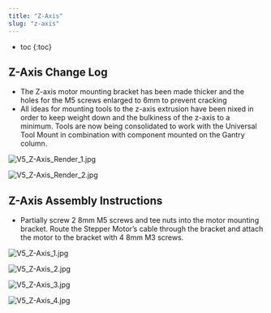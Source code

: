 ```yaml
---
title: "Z-Axis"
slug: "z-axis"
---
```


* toc
{:toc}

## Z-Axis Change Log
  * The Z-axis motor mounting bracket has been made thicker and the holes for the M5 screws enlarged to 6mm to prevent cracking
  * All ideas for mounting tools to the z-axis extrusion have been nixed in order to keep weight down and the bulkiness of the z-axis to a minimum. Tools are now being consolidated to work with the Universal Tool Mount in combination with component mounted on the Gantry column.

![V5_Z-Axis_Render_1.jpg](Axis_Render_1.jpg)



![V5_Z-Axis_Render_2.jpg](Axis_Render_2.jpg)

## Z-Axis Assembly Instructions
  * Partially screw 2 8mm M5 screws and tee nuts into the motor mounting bracket. Route the Stepper Motor’s cable through the bracket and attach the motor to the bracket with 4 8mm M3 screws.

![V5_Z-Axis_1.jpg](Axis_1.jpg)



![V5_Z-Axis_2.jpg](Axis_2.jpg)



![V5_Z-Axis_3.jpg](Axis_3.jpg)



![V5_Z-Axis_4.jpg](Axis_4.jpg)

